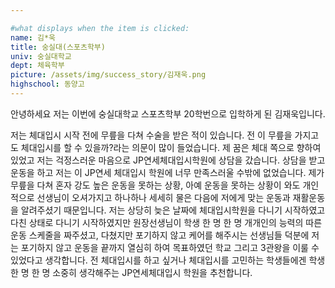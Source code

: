 ```yaml
---

#what displays when the item is clicked:
name: 김*욱
title: 숭실대(스포츠학부)
univ: 숭실대학교
dept: 체육학부
picture: /assets/img/success_story/김재욱.png
highschool: 동양고
--- 
```

안녕하세요 저는 이번에 숭실대학교 스포츠학부 20학번으로 입학하게 된 김재욱입니다. 

저는 체대입시 시작 전에 무릎을 다쳐 수술을 받은 적이 있습니다. 전 이 무릎을 가지고도 체대입시를 할 수 있을까?라는 의문이 많이 들었습니다.
제 꿈은 체대 쪽으로 향하여있었고 저는 걱정스러운 마음으로 JP연세체대입시학원에 상담을 갔습니다. 
상담을 받고 운동을 하고 저는 이 JP연세 체대입시 학원에 너무 만족스러울 수밖에 없었습니다.
제가 무릎을 다쳐 혼자 강도 높은 운동을 못하는 상황, 아예 운동을 못하는 상황이 와도 개인적으로 선생님이 오셔가지고 
하나하나 세세히 물은 다음에 저에게 맞는 운동과 재활운동을 알려주셨기 때문입니다.
저는 상당히 늦은 날짜에 체대입시학원을 다니기 시작하였고 다친 상태로 다니기 시작하였지만 원장선생님이 학생 한 명 한 명 개개인의 능력의 따른
운동 스케줄을 짜주셨고, 다쳤지만 포기하지 않고 케어를 해주시는 선생님들 덕분에 저는 포기하지 않고 운동을 끝까지 열심히 하여 목표하였던
학교 그리고 3관왕을 이룰 수 있었다고 생각합니다.
전 체대입시를 하고 싶거나 체대입시를 고민하는 학생들에겐 학생 한 명 한 명 소중히 생각해주는 JP연세체대입시 학원을 추천합니다.
